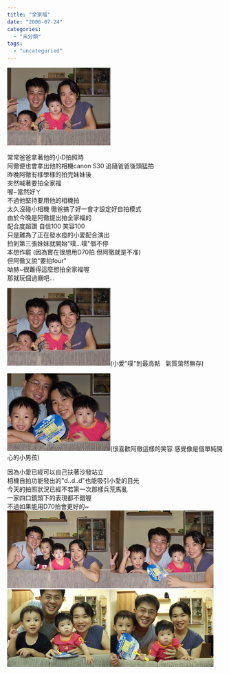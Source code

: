 ```yaml
---
title: "全家福"
date: "2006-07-24"
categories: 
  - "未分類"
tags: 
  - "uncategoried"
---
```


![](images/196785393_c6bb46e3c0_m.jpg)

常常爸爸拿著他的小D拍照時  
阿徹便也會拿出他的相機canon S30 追隨爸爸後頭猛拍  
昨晚阿徹有樣學樣的拍完妹妹後  
突然喊著要拍全家福  
喔~當然好ㄚ  
不過他堅持要用他的相機拍  
太久沒碰小相機 徹爸搞了好一會才設定好自拍模式  
由於今晚是阿徹提出拍全家福的  
配合度超讚 自信100 笑容100  
只是難為了正在發水痘的小愛配合演出  
拍到第三張妹妹就開始"噗...噗"個不停  
本想作罷 (因為實在很想用D70拍 但阿徹就是不准)  
但阿徹又說"要拍four"  
呦赫~很難得這麼想拍全家福喔  
那就玩個過癮吧...

![](images/196785393_c6bb46e3c0_m.jpg)(小愛"噗"到最高點   氣質蕩然無存)

![](images/196797205_e0a3ceb4fa_m.jpg)(很喜歡阿徹這樣的笑容 感覺像是個單純開心的小男孩)

因為小愛已經可以自己扶著沙發站立  
相機自拍功能發出的"d..d..d"也能吸引小愛的目光  
今天的拍照狀況已經不若第一次那樣兵荒馬亂  
一家四口鏡頭下的表現都不錯喔  
不過如果能用D70拍會更好的~  
![](images/196784433_e79f27dc65_m.jpg)![](images/196784902_c492ecf6ed_m.jpg)![](images/196785866_7faebe1b41_m.jpg)![](images/196786066_ca24715eaf_m.jpg)
